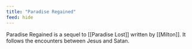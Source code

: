 ```yaml
---
title: "Paradise Regained"
feed: hide
---
```


Paradise Regained is a sequel to [[Paradise Lost]] written by [[Milton]]. It follows the encounters between Jesus and Satan. 